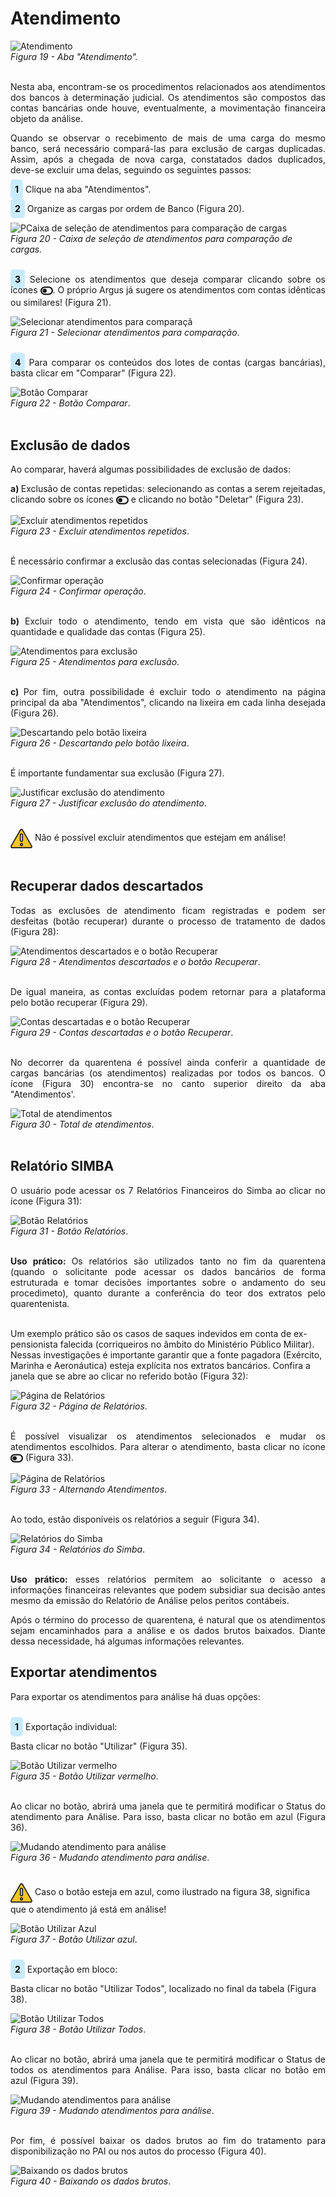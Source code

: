 # Atendimento

![Atendimento](img/Atendimento.png)<br>
*Figura 19 - Aba "Atendimento".* <br><br>

<p style="text-align: justify;">Nesta aba, encontram-se os procedimentos relacionados aos atendimentos dos bancos à determinação judicial. Os atendimentos são compostos das contas bancárias onde houve, eventualmente, a movimentação financeira objeto da análise. </p>

<p style="text-align: justify;">Quando se observar o recebimento de mais de uma carga do mesmo banco, será necessário compará-las para exclusão de cargas duplicadas. Assim, após a chegada de nova carga, constatados dados duplicados, deve-se excluir uma delas, seguindo os seguintes passos: </p>

<p style="text-align: justify;"><span style="background-color: #c9ebff; border-radius: 5px; padding: 7px; color: #000000; font-weight: bold; ">1</span> Clique na aba "Atendimentos". </p>
<p style="text-align: justify;"><span style="background-color: #c9ebff; border-radius: 5px; padding: 7px; color: #000000; font-weight: bold; ">2</span> Organize as cargas por ordem de Banco (Figura 20). </p>

![PCaixa de seleção de atendimentos para comparação de cargas](img/BancosAtendimento.png)<br>
*Figura 20 - Caixa de seleção de atendimentos para comparação de cargas.* <br><br>

<p style="text-align: justify;"><span style="background-color: #c9ebff; border-radius: 5px; padding: 7px; color: #000000; font-weight: bold; ">3</span> Selecione os atendimentos que deseja comparar clicando sobre os ícones  <svg xmlns="http://www.w3.org/2000/svg" viewBox="0 0 576 512" width="20" height="20" style="vertical-align: middle;" ><!--! Font Awesome Pro 6.4.2 by @fontawesome - https://fontawesome.com License - https://fontawesome.com/license (Commercial License) Copyright 2023 Fonticons, Inc. --><path d="M384 128c70.7 0 128 57.3 128 128s-57.3 128-128 128H192c-70.7 0-128-57.3-128-128s57.3-128 128-128H384zM576 256c0-106-86-192-192-192H192C86 64 0 150 0 256S86 448 192 448H384c106 0 192-86 192-192zM192 352a96 96 0 1 0 0-192 96 96 0 1 0 0 192z" fill="currentColor" d="m21.68 17.65l-7-14a3 3 0 0 0-5.36 0l-7 14a3 3 0 0 0 3.9 4.08l5.37-2.4a1.06 1.06 0 0 1 .82 0l5.37 2.4a3 3 0 0 0 3.9-4.08Zm-2 2a1 1 0 0 1-1.13.22l-5.37-2.39a3 3 0 0 0-2.44 0L5.41 19.9a1 1 0 0 1-1.3-1.35l7-14a1 1 0 0 1 1.78 0l7 14a1 1 0 0 1-.17 1.13Z"/></svg>. O próprio Argus já sugere os atendimentos com contas idênticas ou similares! (Figura 21).</p>

![Selecionar atendimentos para comparaçã](img/SwitchComparar.png)<br>
*Figura 21 - Selecionar atendimentos para comparação*. <br><br>

<p style="text-align: justify;"><span style="background-color: #c9ebff; border-radius: 5px; padding: 7px; color: #000000; font-weight: bold; ">4</span> Para comparar os conteúdos dos lotes de contas (cargas bancárias), basta clicar em "Comparar" (Figura 22). </p>

![Botão Comparar](img/BotãoComparar.png)<br>
*Figura 22 - Botão Comparar*. <br><br>

## Exclusão de dados
<p style="text-align: justify;">Ao comparar, haverá algumas possibilidades de exclusão de dados: <br></p>

<p style="text-align: justify;"> <strong> a) </strong> Exclusão de contas repetidas: selecionando as contas a serem rejeitadas, clicando sobre os ícones <svg xmlns="http://www.w3.org/2000/svg" viewBox="0 0 576 512" width="20" height="20" style="vertical-align: middle;" ><!--! Font Awesome Pro 6.4.2 by @fontawesome - https://fontawesome.com License - https://fontawesome.com/license (Commercial License) Copyright 2023 Fonticons, Inc. --><path d="M384 128c70.7 0 128 57.3 128 128s-57.3 128-128 128H192c-70.7 0-128-57.3-128-128s57.3-128 128-128H384zM576 256c0-106-86-192-192-192H192C86 64 0 150 0 256S86 448 192 448H384c106 0 192-86 192-192zM192 352a96 96 0 1 0 0-192 96 96 0 1 0 0 192z" fill="currentColor" d="m21.68 17.65l-7-14a3 3 0 0 0-5.36 0l-7 14a3 3 0 0 0 3.9 4.08l5.37-2.4a1.06 1.06 0 0 1 .82 0l5.37 2.4a3 3 0 0 0 3.9-4.08Zm-2 2a1 1 0 0 1-1.13.22l-5.37-2.39a3 3 0 0 0-2.44 0L5.41 19.9a1 1 0 0 1-1.3-1.35l7-14a1 1 0 0 1 1.78 0l7 14a1 1 0 0 1-.17 1.13Z"/></svg> e clicando no botão "Deletar" (Figura 23).</p>

![Excluir atendimentos repetidos](img/DeletarAtendimentosRepetidos.png)<br>
*Figura 23 - Excluir atendimentos repetidos*. <br><br>

É necessário confirmar a exclusão das contas selecionadas (Figura 24). 

![Confirmar operação](img/ConfirmeExclusãoDasContas.png)<br>
*Figura 24 - Confirmar operação*. <br><br>

<p style="text-align: justify;"> <strong> b) </strong> Excluir todo o atendimento, tendo em vista que são idênticos na quantidade e qualidade das contas (Figura 25). </p>

![Atendimentos para exclusão](img/ExcluirAtendimento.png)<br>
*Figura 25 - Atendimentos para exclusão*. <br><br>

<p style="text-align: justify;"> <strong> c) </strong> Por fim, outra possibilidade é excluir todo o atendimento na página principal da aba "Atendimentos", clicando na lixeira em cada linha desejada (Figura 26). </p>

![Descartando pelo botão lixeira](img/LixeiraAtendimentos.png)<br>
*Figura 26 - Descartando pelo botão lixeira*. <br><br>

<p style="text-align: justify;">É importante fundamentar sua exclusão (Figura 27). <br></p>

![Justificar exclusão do atendimento](img/JustificativaDescarteAtendimento.png)<br>
*Figura 27 - Justificar exclusão do atendimento*. <br><br>

<svg height="35px" width="35px" style="vertical-align: middle" version="1.1" id="Layer_1" xmlns="http://www.w3.org/2000/svg" xmlns:xlink="http://www.w3.org/1999/xlink" viewBox="0 0 511.999 511.999" xml:space="preserve" fill="#000000" stroke="#000000"><g id="SVGRepo_bgCarrier" stroke-width="0"></g><g id="SVGRepo_tracerCarrier" stroke-linecap="round" stroke-linejoin="round"></g><g id="SVGRepo_iconCarrier"> <path style="fill:#F5C525;" d="M16.242,429.476L232.332,55.195c10.518-18.219,36.814-18.219,47.333,0l216.091,374.281 c10.518,18.219-2.63,40.991-23.666,40.991H39.908C18.872,470.467,5.723,447.695,16.242,429.476z"></path> <g> <path style="fill:#EFEFEF;" d="M255.999,322.45L255.999,322.45c-14.172,0-25.66-11.488-25.66-25.66V172.87 c0-14.172,11.488-25.66,25.66-25.66l0,0c14.172,0,25.66,11.488,25.66,25.66v123.92C281.659,310.962,270.171,322.45,255.999,322.45z "></path> <circle style="fill:#EFEFEF;" cx="256.001" cy="397.558" r="25.034"></circle> </g> <g> <path style="fill:#231F20;" d="M506.597,423.218L290.506,48.937C283.304,36.462,270.404,29.014,256,29.014 c-14.404,0-27.304,7.448-34.506,19.922L5.402,423.218c-7.202,12.475-7.202,27.37,0,39.845 c7.202,12.475,20.103,19.922,34.507,19.922h432.183c14.405,0,27.305-7.448,34.507-19.922 C513.799,450.588,513.799,435.692,506.597,423.218z M484.917,450.545c-1.286,2.227-5.108,7.405-12.826,7.405H39.908 c-7.718,0-11.541-5.178-12.826-7.405c-1.286-2.227-3.859-8.126,0-14.81L243.172,61.454c3.859-6.683,10.255-7.405,12.826-7.405 s8.967,0.722,12.826,7.405l216.091,374.281C488.775,442.419,486.201,448.318,484.917,450.545z"></path> <path style="fill:#231F20;" d="M255.999,134.692c-21.051,0-38.177,17.126-38.177,38.177v123.92 c0,21.051,17.126,38.178,38.177,38.178s38.177-17.126,38.177-38.177V172.87C294.176,151.818,277.05,134.692,255.999,134.692z M269.142,296.79c0,7.247-5.896,13.143-13.143,13.143s-13.143-5.896-13.143-13.143V172.87c0-7.247,5.896-13.143,13.143-13.143 s13.143,5.896,13.143,13.143V296.79z"></path> <path style="fill:#231F20;" d="M255.999,360.002c-20.706,0-37.552,16.846-37.552,37.552c0,20.706,16.846,37.552,37.552,37.552 s37.552-16.846,37.552-37.552C293.55,376.848,276.705,360.002,255.999,360.002z M255.999,410.071 c-6.902,0-12.517-5.615-12.517-12.517c0-6.902,5.615-12.517,12.517-12.517s12.517,5.615,12.517,12.517 C268.516,404.455,262.901,410.071,255.999,410.071z"></path> </g> </g></svg> Não é possível excluir atendimentos que estejam em análise! <br><br>

## Recuperar dados descartados
<p style="text-align: justify;">Todas as exclusões de atendimento ficam registradas e podem ser desfeitas (botão recuperar) durante o processo de tratamento de dados (Figura 28): </p>

![Atendimentos descartados e o botão Recuperar](img/RecuperarAtendimentos.png)<br>
*Figura 28 - Atendimentos descartados e o botão Recuperar*. <br><br>

<p style="text-align: justify;"> De igual maneira, as contas excluídas podem retornar para a plataforma pelo botão recuperar (Figura 29). </p>

![Contas descartadas e o botão Recuperar](img/RecuperarContasDescartadas.png)<br>
*Figura 29 - Contas descartadas e o botão Recuperar*. <br><br>

<p style="text-align: justify;"> No decorrer da quarentena é possível ainda conferir a quantidade de cargas bancárias (os atendimentos) realizadas por todos os bancos. O ícone (Figura 30) encontra-se no canto superior direito da aba "Atendimentos'. </p>

![Total de atendimentos](img/QtdAtendimentos.png)<br>
*Figura 30 - Total de atendimentos*. <br><br>

## Relatório SIMBA
<p style="text-align: justify;"> O usuário pode acessar os 7 Relatórios Financeiros do Simba ao clicar no ícone (Figura 31): </p>

![Botão Relatórios](img/BotãoRelatório.png)<br>
*Figura 31 - Botão Relatórios*. <br><br>

<p style="text-align: justify;"><strong>Uso prático: </strong> Os relatórios são utilizados tanto no fim da quarentena (quando o solicitante pode acessar os dados bancários de forma estruturada e tomar decisões importantes sobre o andamento do seu procedimeto), quanto durante a conferência do teor dos extratos pelo quarentenista. <br><br>

Um exemplo prático são os casos de saques indevidos em conta de ex-pensionista falecida (corriqueiros no âmbito do Ministério Público Militar). Nessas investigações é importante garantir que a fonte pagadora (Exército, Marinha e Aeronáutica) esteja explícita nos extratos bancários. Confira a janela que se abre ao clicar no referido botão (Figura 32):</p>

![Página de Relatórios](img/PáginaRelatórios.png)<br>
*Figura 32 - Página de Relatórios*. <br><br>

<p style="text-align: justify;"> É possível visualizar os atendimentos selecionados e mudar os atendimentos escolhidos. Para alterar o atendimento, basta clicar no ícone <svg xmlns="http://www.w3.org/2000/svg" viewBox="0 0 576 512" width="20" height="20" style="vertical-align: middle;" ><!--! Font Awesome Pro 6.4.2 by @fontawesome - https://fontawesome.com License - https://fontawesome.com/license (Commercial License) Copyright 2023 Fonticons, Inc. --><path d="M384 128c70.7 0 128 57.3 128 128s-57.3 128-128 128H192c-70.7 0-128-57.3-128-128s57.3-128 128-128H384zM576 256c0-106-86-192-192-192H192C86 64 0 150 0 256S86 448 192 448H384c106 0 192-86 192-192zM192 352a96 96 0 1 0 0-192 96 96 0 1 0 0 192z" fill="currentColor" d="m21.68 17.65l-7-14a3 3 0 0 0-5.36 0l-7 14a3 3 0 0 0 3.9 4.08l5.37-2.4a1.06 1.06 0 0 1 .82 0l5.37 2.4a3 3 0 0 0 3.9-4.08Zm-2 2a1 1 0 0 1-1.13.22l-5.37-2.39a3 3 0 0 0-2.44 0L5.41 19.9a1 1 0 0 1-1.3-1.35l7-14a1 1 0 0 1 1.78 0l7 14a1 1 0 0 1-.17 1.13Z"/></svg> (Figura 33). </p>


![Página de Relatórios](img/AlternarAtendimento.png)<br>
*Figura 33 - Alternando Atendimentos*. <br><br>

<p style="text-align: justify;"> Ao todo, estão disponíveis os relatórios a seguir (Figura 34). </p>

![Relatórios do Simba](img/ModelosRelatório.png)<br>
*Figura 34 - Relatórios do Simba*. <br><br>

<p style="text-align: justify;"><strong>Uso prático: </strong> esses relatórios permitem ao solicitante o acesso a informações financeiras relevantes que podem subsidiar sua decisão antes mesmo da emissão do Relatório de Análise pelos peritos contábeis. </p>

<p style="text-align: justify;">Após o término do processo de quarentena, é natural que os atendimentos sejam encaminhados para a análise e os dados brutos baixados. Diante dessa necessidade, há algumas informações relevantes. </p>

## Exportar atendimentos

<p style="text-align: justify;">Para exportar os atendimentos para análise há duas opções: <br><br>

<p style="text-align: justify;"><span style="background-color: #c9ebff; border-radius: 5px; padding: 7px; color: #000000; font-weight: bold; ">1</span> Exportação individual: </p>
Basta clicar no botão "Utilizar" (Figura 35). </p>

![Botão Utilizar vermelho](img/BotãoVermelho.png)<br>
*Figura 35 - Botão Utilizar vermelho*. <br><br>

<p style="text-align: justify;">Ao clicar no botão, abrirá uma janela que te permitirá modificar o Status do atendimento para Análise. Para isso, basta clicar no botão em azul (Figura 36). </p>

![Mudando atendimento para análise](img/AzulVermelho.png)<br>
*Figura 36 - Mudando atendimento para análise*. <br><br>

<svg height="35px" width="35px" style="vertical-align: middle" version="1.1" id="Layer_1" xmlns="http://www.w3.org/2000/svg" xmlns:xlink="http://www.w3.org/1999/xlink" viewBox="0 0 511.999 511.999" xml:space="preserve" fill="#000000" stroke="#000000"><g id="SVGRepo_bgCarrier" stroke-width="0"></g><g id="SVGRepo_tracerCarrier" stroke-linecap="round" stroke-linejoin="round"></g><g id="SVGRepo_iconCarrier"> <path style="fill:#F5C525;" d="M16.242,429.476L232.332,55.195c10.518-18.219,36.814-18.219,47.333,0l216.091,374.281 c10.518,18.219-2.63,40.991-23.666,40.991H39.908C18.872,470.467,5.723,447.695,16.242,429.476z"></path> <g> <path style="fill:#EFEFEF;" d="M255.999,322.45L255.999,322.45c-14.172,0-25.66-11.488-25.66-25.66V172.87 c0-14.172,11.488-25.66,25.66-25.66l0,0c14.172,0,25.66,11.488,25.66,25.66v123.92C281.659,310.962,270.171,322.45,255.999,322.45z "></path> <circle style="fill:#EFEFEF;" cx="256.001" cy="397.558" r="25.034"></circle> </g> <g> <path style="fill:#231F20;" d="M506.597,423.218L290.506,48.937C283.304,36.462,270.404,29.014,256,29.014 c-14.404,0-27.304,7.448-34.506,19.922L5.402,423.218c-7.202,12.475-7.202,27.37,0,39.845 c7.202,12.475,20.103,19.922,34.507,19.922h432.183c14.405,0,27.305-7.448,34.507-19.922 C513.799,450.588,513.799,435.692,506.597,423.218z M484.917,450.545c-1.286,2.227-5.108,7.405-12.826,7.405H39.908 c-7.718,0-11.541-5.178-12.826-7.405c-1.286-2.227-3.859-8.126,0-14.81L243.172,61.454c3.859-6.683,10.255-7.405,12.826-7.405 s8.967,0.722,12.826,7.405l216.091,374.281C488.775,442.419,486.201,448.318,484.917,450.545z"></path> <path style="fill:#231F20;" d="M255.999,134.692c-21.051,0-38.177,17.126-38.177,38.177v123.92 c0,21.051,17.126,38.178,38.177,38.178s38.177-17.126,38.177-38.177V172.87C294.176,151.818,277.05,134.692,255.999,134.692z M269.142,296.79c0,7.247-5.896,13.143-13.143,13.143s-13.143-5.896-13.143-13.143V172.87c0-7.247,5.896-13.143,13.143-13.143 s13.143,5.896,13.143,13.143V296.79z"></path> <path style="fill:#231F20;" d="M255.999,360.002c-20.706,0-37.552,16.846-37.552,37.552c0,20.706,16.846,37.552,37.552,37.552 s37.552-16.846,37.552-37.552C293.55,376.848,276.705,360.002,255.999,360.002z M255.999,410.071 c-6.902,0-12.517-5.615-12.517-12.517c0-6.902,5.615-12.517,12.517-12.517s12.517,5.615,12.517,12.517 C268.516,404.455,262.901,410.071,255.999,410.071z"></path> </g> </g></svg> Caso o botão esteja em azul, como ilustrado na figura 38, significa que o atendimento já está em análise! 

![Botão Utilizar Azul](img//BotãoAzul.png)<br>
*Figura 37 - Botão Utilizar azul*. <br><br>

<p style="text-align: justify;"><span style="background-color: #c9ebff; border-radius: 5px; padding: 7px; color: #000000; font-weight: bold; ">2</span> Exportação em bloco: </p> 
Basta clicar no botão "Utilizar Todos", localizado no final da tabela (Figura 38). </p></p>

![Botão Utilizar Todos](img/UtilizarTodos.png)<br>
*Figura 38 - Botão Utilizar Todos*. <br><br>

<p style="text-align: justify;">Ao clicar no botão, abrirá uma janela que te permitirá modificar o Status de todos os atendimentos para Análise. Para isso, basta clicar no botão em azul (Figura 39).</p>

![Mudando atendimentos para análise](img/ConfirmarTodos.png)<br>
*Figura 39 - Mudando atendimentos para análise*. <br><br>

<p style="text-align: justify;"> Por fim, é possível baixar os dados brutos ao fim do tratamento para disponibilização no PAI ou nos autos do processo (Figura 40). </p>

![Baixando os dados brutos](img/BaixandoDadosBrutos.png)<br>
*Figura 40 - Baixando os dados brutos*. <br><br>

